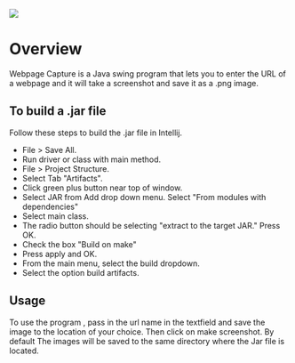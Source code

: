 ![](http://i.imgur.com/94hDwLg.jpg)

# Overview

Webpage Capture is a Java swing  program that lets you to enter the URL of a webpage and it will take a screenshot and
save it as a .png image.

## To build a .jar file

Follow these steps to build the .jar file in Intellij.

* File > Save All.
* Run driver or class with main method.
* File > Project Structure.
* Select Tab "Artifacts".
* Click green plus button near top of window.
* Select JAR from Add drop down menu. Select "From modules with dependencies"
* Select main class.
* The radio button should be selecting "extract to the target JAR." Press OK.
* Check the box "Build on make"
* Press apply and OK.
* From the main menu, select the build dropdown.
* Select the option build artifacts.


## Usage

To use the program , pass in the url name in the textfield and save the image to the location of your choice. 
Then click on make screenshot.  By default The images will be saved to the same directory where the Jar file is located. 


```


